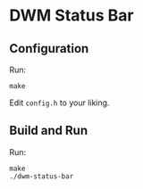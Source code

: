 # DWM Status Bar

## Configuration

Run:

    make

Edit `config.h` to your liking.

## Build and Run

Run:

    make
    ./dwm-status-bar

